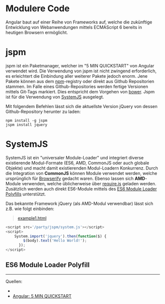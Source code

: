 # Modulere Code

Angular baut auf einer Reihe von Frameworks auf, welche die zukünftige Entwicklung von Webanwendungen mittels ECMAScript 6 bereits in heutigen Browsern ermöglicht.

# jspm

jspm ist ein Paketmanager, welcher im "5 MIN QUICKSTART" von Angular verwendet wird. Die Verwendung von jspm ist nicht zwingend erforderlich, es erleichtert die Einbindung aller weiterer Pakete jedoch enorm. Jene Pakete können aus dem [npm](npmjs.com)-registry oder direkt aus Github Repositorien stammen. Im Falle eines Github-Repositories werden fertige Versionen mittels Git-Tags markiert. Dies entspricht dem Vorgehen von [bower](http://bower.io). Jspm ist für die Verwendung von [SystemJS](https://github.com/systemjs/systemjs) ausgelegt.

Mit folgendem Befehlen lässt sich die aktuellste Version jQuery von dessen Github-Repository herunter zu laden:

```
npm install -g jspm
jspm install jquery
``` 

# SystemJS

SystemJS ist ein "universaler Module-Loader" und integriert diverse existierende Modul-Formate (ES6, AMD, CommonJS oder auch globale Objekte) und macht damit existierenden Modul-Loadern Konkurrenz. Durch die Integration von **CommonJS** können Module verwendet werden, welche ursprünglich für [Browserify](http://browserify.org/) gedacht waren. Ebenso lassen sich **AMD**-Module verwenden, welche üblicherweise über [require.js](http://requirejs.org/) geladen werden. Zusätzlich werden auch direkt ES6-Module mittels des [ES6 Module Loader Polyfills](https://github.com/ModuleLoader/es6-module-loader) unterstützt. 

Das bekannte Framework jQuery (als AMD-Modul verwendbar) lässt sich z.B. wie folgt einbinden:

> [example1.html](example1.html)

```js
<script src='/party/jspm/system.js'></script>
<script>
    System.import('jquery').then(function($) {
        $(body).text('Hello World!');
      });
</script>

```


## ES6 Module Loader Polyfill





<hr>

Quellen:

* [](http://jspm.io/)
* [Angular: 5 MIN QUICKSTART](https://angular.io/docs/js/latest/quickstart.html)